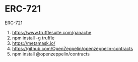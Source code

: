 # ERC-721
ERC-721


1) https://www.trufflesuite.com/ganache
2) npm install -g truffle
3) https://metamask.io/
4) https://github.com/OpenZeppelin/openzeppelin-contracts
5) npm install @openzeppelin/contracts
